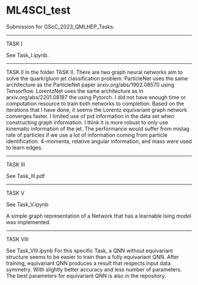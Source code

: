 # ML4SCI_test

Submission for GSoC_2023_QMLHEP_Tasks.

---
TASK I

See Task_I.ipynb.

---

TASK II
In the folder TASK II. There are two graph neural networks aim to solve the quark/gluon jet classification problem.
ParticleNet uses the same architecture as the ParticleNet paper arxiv.org/abs/1902.08570 using Tensorflow.
LorentzNet uses the same architecture as in arxiv.org/abs/2201.08187 the using Pytorch.
I did not have enough time or computation resource to train both networks to completion.
Based on the iterations that I have done, it seems the Lorentz equivariant graph network converges faster.
I limited use of pid information in the data set when constructing graph information. I think it is more robust to only use kinematic information of the jet.
The performance would suffer from mistag rate of particles if we use a lot of information coming from particle identification.
4-momenta, relative angular information, and mass were used to learn edges.

---

TASK III

See Task_III.pdf

---

TASK V

See Task_V.ipynb

A simple graph representation of a Network that has a learnable Ising model was implemented.

---

TASK VIII

See Task_VIII.ipynb
For this specific Task, a QNN without equivariant structure seems to be easier to train than a fully equivariant QNN.
After training, equivariant QNN produces a result that respects input data symmetry. With slightly better accuracy and less number of parameters.
The best parameters for equivariant QNN is also in the repository. 
